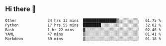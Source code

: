## Hi there 👋

<!--START_SECTION:waka-->

```txt
Other              34 hrs 33 mins  ███████████████▒░░░░░░░░░   61.75 %
Python             17 hrs 55 mins  ████████░░░░░░░░░░░░░░░░░   32.02 %
Bash               1 hr 22 mins    ▓░░░░░░░░░░░░░░░░░░░░░░░░   02.46 %
YAML               47 mins         ▒░░░░░░░░░░░░░░░░░░░░░░░░   01.41 %
Markdown           39 mins         ▒░░░░░░░░░░░░░░░░░░░░░░░░   01.18 %
```

<!--END_SECTION:waka-->
